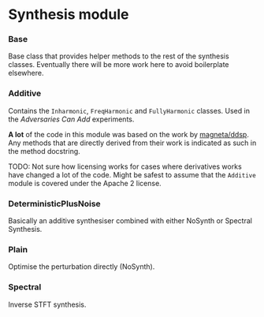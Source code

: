 # Synthesis module

### Base
Base class that provides helper methods to the rest of the synthesis classes.
Eventually there will be more work here to avoid boilerplate elsewhere. 

### Additive
Contains the `Inharmonic`, `FreqHarmonic` and `FullyHarmonic` classes.
Used in the _Adversaries Can Add_ experiments.

**A lot** of the code in this module was based on the work by [magneta/ddsp][0].
Any methods that are directly derived from their work is indicated as such in the method docstring.

TODO: Not sure how licensing works for cases where derivatives works have changed a lot of the code.
Might be safest to assume that the `Additive` module is covered under the Apache 2 license.

### DeterministicPlusNoise
Basically an additive synthesiser combined with either NoSynth or Spectral Synthesis.

### Plain
Optimise the perturbation directly (NoSynth).

### Spectral
Inverse STFT synthesis.

[0]: https://github.com/magenta/ddsp